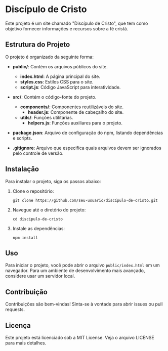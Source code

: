 # Discípulo de Cristo

Este projeto é um site chamado "Discípulo de Cristo", que tem como objetivo fornecer informações e recursos sobre a fé cristã.

## Estrutura do Projeto

O projeto é organizado da seguinte forma:

- **public/**: Contém os arquivos públicos do site.
  - **index.html**: A página principal do site.
  - **styles.css**: Estilos CSS para o site.
  - **script.js**: Código JavaScript para interatividade.

- **src/**: Contém o código-fonte do projeto.
  - **components/**: Componentes reutilizáveis do site.
    - **header.js**: Componente de cabeçalho do site.
  - **utils/**: Funções utilitárias.
    - **helpers.js**: Funções auxiliares para o projeto.

- **package.json**: Arquivo de configuração do npm, listando dependências e scripts.

- **.gitignore**: Arquivo que especifica quais arquivos devem ser ignorados pelo controle de versão.

## Instalação

Para instalar o projeto, siga os passos abaixo:

1. Clone o repositório:
   ```
   git clone https://github.com/seu-usuario/discípulo-de-cristo.git
   ```

2. Navegue até o diretório do projeto:
   ```
   cd discipulo-de-cristo
   ```

3. Instale as dependências:
   ```
   npm install
   ```

## Uso

Para iniciar o projeto, você pode abrir o arquivo `public/index.html` em um navegador. Para um ambiente de desenvolvimento mais avançado, considere usar um servidor local.

## Contribuição

Contribuições são bem-vindas! Sinta-se à vontade para abrir issues ou pull requests.

## Licença

Este projeto está licenciado sob a MIT License. Veja o arquivo LICENSE para mais detalhes.